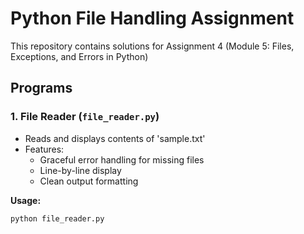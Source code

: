# Python File Handling Assignment

This repository contains solutions for Assignment 4 (Module 5: Files, Exceptions, and Errors in Python)

## Programs

### 1. File Reader (`file_reader.py`)
- Reads and displays contents of 'sample.txt'
- Features:
  - Graceful error handling for missing files
  - Line-by-line display
  - Clean output formatting

**Usage:**
```bash
python file_reader.py
